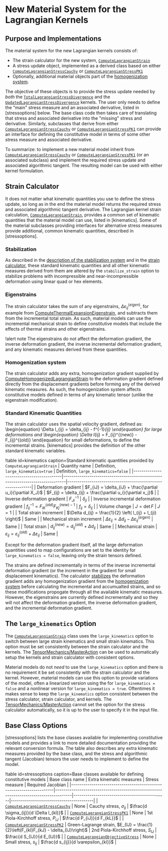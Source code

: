 # New Material System for the Lagrangian Kernels

## Purpose and Implementations

The material system for the new Lagrangian kernels consists of:

- The strain calculator for the new system, [`ComputeLagrangianStrain`](ComputeLagrangianStrain.md)
- A stress update object, implemented as a derived class based on either
  [`ComputeLagrangianStressCauchy`](ComputeLagrangianStressCauchy.md) or
  [`ComputeLagrangianStressPK1`](ComputeLagrangianStressPK1.md)
- Optionally, additional material objects part of the [homogenization system](tensor_mechanics/Homogenization.md).


The objective of these objects is to provide the stress update needed by *both* the
[`TotalLagrangianStressDivergence`](TotalLagrangianStressDivergence.md) and the
[`UpdatedLagrangianStressDivergence`](UpdatedLagrangianStressDivergence.md) kernels.
The user only needs to define the "main" stress measure and an associated derivative, listed in [stressoptions]
below.
The base class code then takes care of translating that stress and associated derivative into the
"missing" stress and derivative.
Similarly, subclasses that derive from either [`ComputeLagrangianStressCauchy`](ComputeLagrangianStressCauchy.md)
or [`ComputeLagrangianStressPK1`](ComputeLagrangianStressPK1.md) can provide an interface for
defining the constitutive model in terms of some other stress measure and associated derivative.

To summarize: to implement a new material model inherit from [`ComputeLagrangianStressCauchy`](ComputeLagrangianStressCauchy.md)
or [`ComputeLagrangianStressPK1`](ComputeLagrangianStressPK1.md) (or an associated subclass) and implement the required
stress update and associated algorithmic tangent.  The resulting model can be used with either kernel
formulation.

## Strain Calculator

It does not matter what kinematic quantities you use to define the stress update, so long as in the end the material 
model returns the required stress and associated algorithmic tangent derivative.  The Lagrangian kernel
strain calculation, [`ComputeLagrangianStrain`](ComputeLagrangianStrain.md), provides a common set of kinematic
quantities that the material model can use, listed in [kinematics].  Some of the material subclasses providing interfaces for
alternative stress measures provide additional, common kinematic quantities, described in [stressoptions].

### Stabilization

As described in the [description of the stabilization system](/tensor_mechanics/Stabilization.md) and
in the [strain calculator](ComputeLagrangianStrain.md), these standard kinematic quantities and all other kinematic
measures derived from them are altered by the `stabilize_strain` option to stabilize problems with incompressible and 
near-incompressible deformation using linear quad or hex elements.

### Eigenstrains

The strain calculator takes the sum of any eigenstrains, $\Delta \varepsilon_{ij}^{(eigen)}$, for example from [ComputeThermalExpansionEigenstrain](/ComputeThermalExpansionEigenstrain.md), 
and subtracts them from the incremental total strain.  As such, material models can use the incremental mechanical strain to define
constitutive models that include the effects of thermal strains and other eigenstrains.

!alert note
The eigenstrains do not affect the deformation gradient, the inverse deformation gradient, the inverse incremental deformation gradient,
and any kinematic measures derived from these quantities.

### Homogenization system

The strain calculator adds any extra, homogenization gradient supplied by [ComputeHomogenizedLagrangianStrain](ComputeHomogenizedLagrangianStrain.md)
to the  deformation gradient defined directly from the displacement gradients before forming any of the derived kinematic measures.
As such, the homogenization system affects constitutive models defined in terms of any kinematic tensor (unlike the eigenstrain modification).

### Standard Kinematic Quantities

The strain calculator uses the spatial velocity gradient, defined as:
\begin{equation}
      \Delta l_{ij} = \delta_{ij} - f^{-1}_{ij}
\end{equation}
for large deformations and
\begin{equation}
      \Delta l_{ij} = F_{ij}^{(new)} - F_{ij}^{(old)}
\end{equation}
for small deformations, to define the incremental strains.  [kinematics] provides the definition of the other standard kinematic variables.

!table id=kinematics caption=Standard kinematic quantities provided by `ComputeLagrangianStrain`
| Quantity name                            | Definition, `large_kinematics=true`                                           | Definition, `large_kinematics=false`                       |
|------------------------------------------|-------------------------------------------------------------------------------|------------------------------------------------------------|
| Deformation gradient                     | $F_{iJ} = \delta_{iJ} + \frac{\partial u_i}{\partial X_J}$                    | $F_{ij} = \delta_{ij} + \frac{\partial u_i}{\partial x_j}$ |
| Inverse deformation gradient             | $F^{-1}_{Ji}$                                                                 | $\delta_{ji}$                                              |
| Inverse incremental deformation gradient | $f^{-1}_{ij} = F^{(old)}_{iK} F^{(new) -1}_{Kj}$                              | $f_{ij} = \delta_{ij}$                                     |
| Volume change                            | $J = \det F$                                                                  | $J = 1$                                                    |
| Total strain increment                   | $\Delta d_{ij} = \frac{1}{2} \left( l_{ij} + l_{ji} \right)$                  | Same                                                       |
| Mechanical strain increment              | $\Delta \varepsilon_{ij} = \Delta d_{ij} - \Delta \varepsilon_{ij}^{(eigen)}$ | Same                                                       |
| Total strain                             | $d_{ij}^{(new)} = d_{ij}^{(old)} + \Delta d_{ij}$                             | Same                                                       |
| Mechanical strain                        | $\varepsilon_{ij} = \varepsilon_{ij}^{(old)} + \Delta \varepsilon_{ij}$       | Same                                                       | 

Except for the deformation gradient itself, all the large deformation quantities used to map configurations are set to the identity 
for `large_kinematics = false`, leaving only the strain tensors defined.

The strains are defined incrementally in terms of the inverse incremental deformation gradient (or the increment in the gradient for small displacement kinematics).
The calculator [stabilizes](/tensor_mechanics/Stabilization.md) the deformation gradient adds any homogenization gradient from the [homogenization system](tensor_mechanics/Homogenization.md)
before calculating the incremental and accumualted strains, and so these modifications propogate through all the available kinematic measures.
However, the eigenstrains are currently defined incrementally and so they will not affect the deformation gradient, the inverse deformation gradient,
and the incremental deformation gradient.

## The `large_kinematics` Option

The [`ComputeLagrangianStrain`](ComputeLagrangianStrain.md) class uses the `large_kinematics` option to switch between
large strain kinematics and small strain kinematics.  This option must be set consistently between the strain 
calculator and the kernels.  The [TensorMechanics/MasterAction](/Modules/TensorMechanics/Master/index.md) can
be used to automatically setup the kernels and strain calculator with consistent options.

Material models do not *need* to use the `large_kinematics` option and there is no requirement it be set consistently
with the strain calculator and the kernel.
However, material models can use this option to provide variations of the model, often a linearized version using the
for `large_kinematics = false` and a nonlinear version for `large_kinematics = true`.
Oftentimes it makes sense to keep the `large_kinematics` option consistent between the stress calculator, strain 
calculator, and kernels.  The [TensorMechanics/MasterAction](/Modules/TensorMechanics/Master/index.md) cannot
set the option for the stress calculator automatically, so it is up to the user to specify it in the input file.

## Base Class Options

[stressoptions] lists the base classes available for implementing constitutive models and provides a link to more detailed
documentation providing the relevant conversion formula.  The table also describes any extra kinematic measures
provided by the base class, and the stress and algorithmic tangent (Jacobian) tensors the user needs to implement
to define the model. 

!table id=stressoptions caption=Base classes available for defining constitutive models
| Base class name                                                     | Extra kinematic measures                                                             | Stress measure                               | Required Jacobian                       |
|---------------------------------------------------------------------|--------------------------------------------------------------------------------------|----------------------------------------------|-----------------------------------------|
| [`ComputeLagrangianStressCauchy`](ComputeLagrangianStressCauchy.md) | None                                                                                 | Cauchy stress, $\sigma_{ij}$                 | $\frac{d \sigma_{ij}}{d \Delta l_{kl}}$ |
| [`ComputeLagrangianStressPK1`](ComputeLagrangianStressPK1.md)       | None                                                                                 | 1st Piola-Kirchhoff stress, $P_{iJ}$         | $\frac{d P_{iJ}}{d F_{kL}}$             |
| [`ComputeLagrangianStressPK2`](ComputeLagrangianStressPK2.md)       | Green-Lagrange strain, $E_{IJ} = \frac{1}{2}\left(F_{kI}F_{kJ} - \delta_{IJ}\right)$ | 2nd Piola-Kirchhoff stress, $S_{IJ}$         | $\frac{d S_{IJ}}{d E_{IJ}}$             |
| [`ComputeLagrangianObjectiveStress`](ComputeLagrangianObjectiveStress.md)   | None                                                                                 | Small stress, $s_{ij}$                       | $\frac{d s_{ij}}{d \varepsilon_{kl}}$   |



